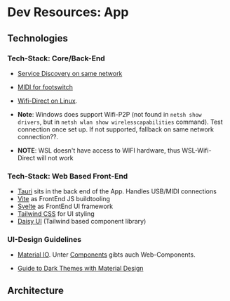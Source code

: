 # Dev Resources: App

## Technologies

### Tech-Stack: Core/Back-End

* [Service Discovery on same network](https://crates.io/crates/mdns)
* [MIDI for footswitch](https://docs.rs/midir/0.8.0/midir/)
* [Wifi-Direct on Linux](https://www.youtube.com/watch?v=5BkfztZ0pOE). 

* **Note**: Windows does support Wifi-P2P (not found in `netsh show drivers`, but in `netsh wlan show wirelesscapabilities` command). Test connection once set up. If not supported, fallback on same network connection??. 
  
* **NOTE**: WSL doesn't have access to WIFI hardware, thus WSL-Wifi-Direct will not work

### Tech-Stack: Web Based Front-End

* [Tauri](https://tauri.studio/) sits in the back end of the App. Handles USB/MIDI connections
* [Vite](https://vitejs.dev/) as FrontEnd JS buildtooling
* [Svelte](https://svelte.dev/) as FrontEnd UI framework
* [Tailwind CSS](https://tailwindcss.com/) for UI styling
* [Daisy UI](https://daisyui.com/components/textarea/) (Tailwind based component library)

### UI-Design Guidelines

* [Material IO](https://material.io/). Unter [Components](https://material.io/components?platform=web) gibts auch Web-Components.

* [Guide to Dark Themes with Material Design](https://blog.prototypr.io/how-to-design-a-dark-theme-for-your-android-app-3daeb264637)

## Architecture
